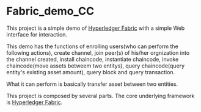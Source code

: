 # Fabric_demo_CC

This project is a simple demo of [Hyperledger Fabric](https://github.com/hyperledger/fabric) with a simple Web interface for interaction.

This demo has the functions of enrolling users(who can perform the following actions), create channel, join peer(s) of his/her orgnization into the channel created, install chaincode, instantiate chaincode, invoke chaincode(move assets betweem two entitys), query chaincode(query entity's existing asset amount), query block and query transaction.

What it can perform is basically transfer asset between two entities.

This project is composed by several parts. The core underlying framework is [Hyperledger Fabric](https://github.com/hyperledger/fabric). 
